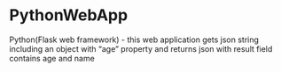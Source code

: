 # PythonWebApp
Python(Flask web framework) - this web application gets json string including an object with “age” property and returns json with result field contains age and name
 

             

